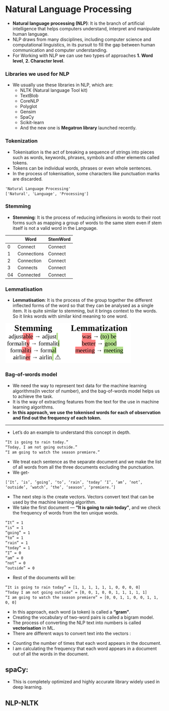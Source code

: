 # Natural Language Processing
* **Natural language processing (NLP)**: It is the branch of artificial intelligence that helps computers understand, interpret and manipulate human language. 
* NLP draws from many disciplines, including computer science and computational linguistics, in its pursuit to fill the gap between human communication and computer understanding.
* For Working with NLP we can use two types of approaches **1. Word level**, **2. Character level**.

### Libraries we used for NLP
* We usually use these libraries in NLP, which are:
  * NLTK (Natural language Tool kit)
  * TextBlob
  * CoreNLP
  * Polyglot
  * Gensim
  * SpaCy
  * Scikit-learn
  * And the new one is **Megatron library** launched recently.


### Tokenization
* Tokenisation is the act of breaking a sequence of strings into pieces such as words, keywords, phrases, symbols and other elements called tokens. 
* Tokens can be individual words, phrases or even whole sentences. 
* In the process of tokenisation, some characters like punctuation marks are discarded.

```
'Natural Language Processing'
['Natural', 'Language', 'Processing']
```
### Stemming
* **Stemming**: It is the process of reducing inflexions in words to their root forms such as mapping a group of words to the same stem even if stem itself is not a valid word in the Language.

|    | Word        | StemWord |
|----|-------------|----------|
| 0  | Connect     | Connect  |
| 1  | Connections | Connect  |
| 2  | Connection  | Connect  |
| 3  | Connects    | Connect  |
| 04 | Connected   | Connect  |

### Lemmatisation
* **Lemmatisation**: It is the process of the group together the different inflected forms of the word so that they can be analysed as a single item. It is quite similar to stemming, but it brings context to the words. So it links words with similar kind meaning to one word.

![Lammi](lammi.png)

### Bag-of-words model
* We need the way to represent text data for the machine learning algorithms(In vector of number), and the bag-of-words model helps us to achieve the task.
* It is the way of extracting features from the text for the use in machine learning algorithms.
* **In this approach, we use the tokenised words for each of observation and find out the frequency of each token.**

---
* Let’s do an example to understand this concept in depth.
```
“It is going to rain today.”
“Today, I am not going outside.”
“I am going to watch the season premiere.”
```
* We treat each sentence as the separate document and we make the list of all words from all the three documents excluding the punctuation.
* We get- 
```
[‘It’, ’is’, ’going’, ‘to’, ‘rain’, ‘today’ ‘I’, ‘am’, ‘not’, ‘outside’, ‘watch’, ‘the’, ‘season’, ‘premiere.’]
```
* The next step is the create vectors. Vectors convert text that can be used by the machine learning algorithm.
* We take the first document — **“It is going to rain today”**, and we check the frequency of words from the ten unique words.
```
“It” = 1
“is” = 1
“going” = 1
“to” = 1
“rain” = 1
“today” = 1
“I” = 0
“am” = 0
“not” = 0
“outside” = 0
```
* Rest of the documents will be:
```
“It is going to rain today” = [1, 1, 1, 1, 1, 1, 0, 0, 0, 0] 
“Today I am not going outside” = [0, 0, 1, 0, 0, 1, 1, 1, 1, 1] 
“I am going to watch the season premiere” = [0, 0, 1, 1, 0, 0, 1, 1, 0, 0]
```
* In this approach, each word (a token) is called a **“gram”**.
* Creating the vocabulary of two-word pairs is called a bigram model. 
* The process of converting the NLP text into numbers is called **vectorisation** in ML.
* There are different ways to convert text into the vectors :
 - Counting the number of times that each word appears in the document.
 - I am calculating the frequency that each word appears in a document out of all the words in the document.





## spaCy:
* This is completely optimized and highly accurate library widely used in deep learning.






## NLP-NLTK
